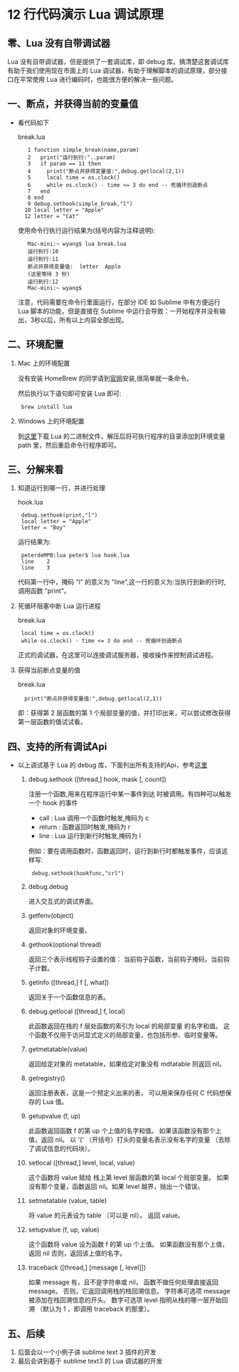 # 12 行代码演示 Lua 调试原理

## 零、Lua 没有自带调试器

Lua 没有自带调试器，但是提供了一套调试库，即 debug 库。搞清楚这套调试库有助于我们使用现在市面上的 Lua 调试器，有助于理解脚本的调试原理，部分接口在平常使用 Lua 进行编码时，也能很方便的解决一些问题。

<!--more-->

## 一、断点，并获得当前的变量值

* 看代码如下

	break.lua
 	  
		 1 function simple_break(name,param)
		 2   print("运行到行:"..param)
		 3   if param == 11 then
		 4     print("断点并获得变量值:",debug.getlocal(2,1))
		 5     local time = os.clock()
		 6     while os.clock() - time <= 3 do end -- 死循环创造断点
		 7   end
		 8 end
		 9 debug.sethook(simple_break,"l")
		10 local letter = "Apple"
		12 letter = "Cat"
	 
	使用命令行执行运行结果为(括号内容为注释说明):

		 Mac-mini:~ wyang$ lua break.lua
		 运行到行:10
		 运行到行:11
		 断点并获得变量值:	letter	Apple
		 (这里等待 3 秒)
		 运行到行:12
		 Mac-mini:~ wyang$
	 
	注意，代码需要在命令行里面运行，在部分 IDE 如 Sublime 中有方便运行 Lua 脚本的功能，但是直接在 Sublime 中运行会导致：一开始程序并没有输出，3秒以后，所有以上内容全部出现。
	
## 二、环境配置


1. Mac 上的环境配置

	没有安装 HomeBrew 的同学请到[官网][1]安装,很简单就一条命令。
	
	然后执行以下语句即可安装 Lua 即可:


		brew install lua
		
2. Windows 上的环境配置

	到[这里][2]下载 Lua 的二进制文件，解压后将可执行程序的目录添加到环境变量 path 里，然后重启命令行程序即可。
	
 
## 三、分解来看

1. 知道运行到哪一行，并进行处理

   hook.lua
	
		debug.sethook(print,"l")
		local letter = "Apple"
		letter = "Boy"
	
	运行结果为:
	
		peterdeMPB:lua peter$ lua hook.lua
		line	2
		line	3
   代码第一行中，掩码 "l" 的意义为 "line",这一行的意义为:当执行到新的行时,调用函数 "print"。

		
2. 死循环阻塞中断 Lua 运行进程

	break.lua

        local time = os.clock()
        while os.clock() - time <= 3 do end -- 死循环创造断点
	
	正式的调试器，在这里可以连接调试服务器，接收操作来控制调试进程。
	
3. 获得当前断点变量的值

	break.lua
	
		 print("断点并获得变量值:",debug.getlocal(2,1))
		
	即：获得第 2 层函数的第 1 个局部变量的值，并打印出来，可以尝试修改获得第一层函数的值试试看。

## 四、支持的所有调试Api

* 以上调试基于 Lua 的 debug 库，下面列出所有支持的Api，参考[这里][3]

	1. debug.sethook ([thread,] hook, mask [, count])
	
		注册一个函数,用来在程序运行中某一事件到达 时被调用。有四种可以触发一个 hook 的事件
		* call : Lua 调用一个函数时触发,掩码为 c
		* return : 函数返回时触发,掩码为 r
		* line : Lua 运行到新行时触发,掩码为 l

		例如：要在调用函数时，函数返回时，运行到新行时都触发事件，应该这样写:

			debug.sethook(hookfunc,"crl")
		
	2. debug.debug
		
		进入交互式的调试界面。
		
	3. getfenv(object)
		
		返回对象的环境变量。
		
	4. gethook(optional thread)	
	
		返回三个表示线程钩子设置的值： 当前钩子函数，当前钩子掩码，当前钩子计数。
		
	5. getinfo ([thread,] f [, what])
		
		返回关于一个函数信息的表。
		
	5. debug.getlocal ([thread,] f, local)
	
		此函数返回在栈的 f 层处函数的索引为 local 的局部变量 的名字和值。 这个函数不仅用于访问显式定义的局部变量，也包括形参、临时变量等。
		
	6. getmetatable(value)
		
		返回给定对象的 metatable，如果给定对象没有 mdtatable 则返回 nil。
		
	7. getregistry()
	
		返回注册表表，这是一个预定义出来的表， 可以用来保存任何 C 代码想保存的 Lua 值。
		
	8. getupvalue (f, up)
	
		此函数返回函数 f 的第 up 个上值的名字和值。 如果该函数没有那个上值，返回 nil。
以 '(' （开括号）打头的变量名表示没有名字的变量 （去除了调试信息的代码块）。

	9. setlocal ([thread,] level, local, value)
	
		这个函数将 value 赋给 栈上第 level 层函数的第 local 个局部变量。 如果没有那个变量，函数返回 nil。如果 level 越界，抛出一个错误。
		
	10. setmetatable (value, table)
	
		将 value 的元表设为 table （可以是 nil）。 返回 value。
		
	11. setupvalue (f, up, value)
	
		这个函数将 value 设为函数 f 的第 up 个上值。 如果函数没有那个上值，返回 nil 否则，返回该上值的名字。
		
	12. traceback ([thread,] [message [, level]])
	
		如果 message 有，且不是字符串或 nil， 函数不做任何处理直接返回 message。 否则，它返回调用栈的栈回溯信息。 字符串可选项 message 被添加在栈回溯信息的开头。 数字可选项 level 指明从栈的哪一层开始回溯 （默认为 1 ，即调用 traceback 的那里）。
		
## 五、后续

1. 后面会以一个小例子讲 sublime text 3 插件的开发
2. 最后会讲到基于 sublime text3 的 Lua 调试器的开发

[1]: http://brew.sh/
[2]: https://sourceforge.net/projects/luabinaries/files/5.2.4/
[3]: http://www.runoob.com/lua/lua-debug.html
